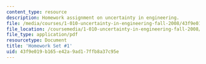 ```yaml
---
content_type: resource
description: Homework assignment on uncertainty in engineering.
file: /media/courses/1-010-uncertainty-in-engineering-fall-2008/43f9e019b165e42a9ad17ffb8a37c95e_homework_01.pdf
file_location: /coursemedia/1-010-uncertainty-in-engineering-fall-2008/43f9e019b165e42a9ad17ffb8a37c95e_homework_01.pdf
file_type: application/pdf
resourcetype: Document
title: 'Homework Set #1'
uid: 43f9e019-b165-e42a-9ad1-7ffb8a37c95e
---
```

